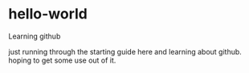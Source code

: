 # hello-world
Learning github

just running through the starting guide here and learning about github.
hoping to get some use out of it.
